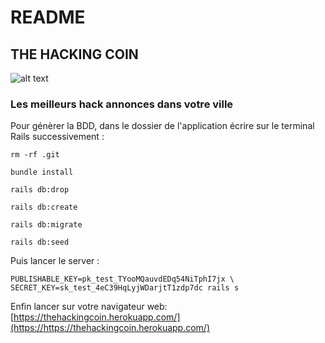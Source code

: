 # README

## THE HACKING COIN
![alt text](https://t4.ftcdn.net/jpg/03/20/95/61/240_F_320956114_fOBV9c6kfaO7ajVGh129RmUtQPuxjNHF.jpg "Logo Title Text 1")
### Les meilleurs hack annonces dans votre ville

Pour génèrer la BDD, dans le dossier de l'application écrire sur le terminal Rails successivement : 

```rm -rf .git``` 

```bundle install``` 

```rails db:drop``` 

```rails db:create``` 

```rails db:migrate``` 

```rails db:seed``` 

Puis lancer le server :

```PUBLISHABLE_KEY=pk_test_TYooMQauvdEDq54NiTphI7jx \ SECRET_KEY=sk_test_4eC39HqLyjWDarjtT1zdp7dc rails s```

Enfin lancer sur votre navigateur web: [https://thehackingcoin.herokuapp.com/](https://https://thehackingcoin.herokuapp.com/)




